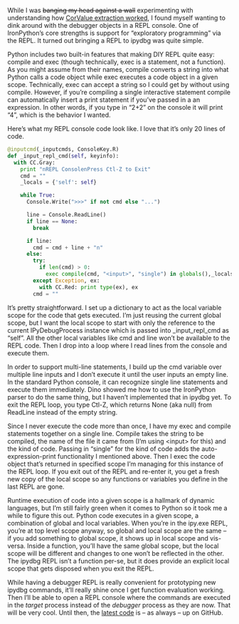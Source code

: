 While I was ~~banging my head against a wall~~ experimenting with
understanding how [CorValue extraction
worked](http://devhawk.net/2009/03/31/Writing+An+IronPython+Debugger+Displaying+Values.aspx),
I found myself wanting to dink around with the debugger objects in a
REPL console. One of IronPython’s core strengths is support for
“exploratory programming” via the REPL. It turned out bringing a REPL to
ipydbg was quite simple.

Python includes two built-in features that making DIY REPL quite easy:
compile and exec (though technically, exec is a statement, not a
function). As you might assume from their names, compile converts a
string into what Python calls a code object while exec executes a code
object in a given scope. Technically, exec can accept a string so I
could get by without using compile. However, if you’re compiling a
single interactive statement compile can automatically insert a print
statement if you’ve passed in a an expression. In other words, if you
type in “2+2” on the console it will print “4”, which is the behavior I
wanted.

Here’s what my REPL console code look like. I love that it’s only 20
lines of code.

``` python
@inputcmd(_inputcmds, ConsoleKey.R)
def _input_repl_cmd(self, keyinfo):
  with CC.Gray:
    print "nREPL ConsolenPress Ctl-Z to Exit"
    cmd = ""
    _locals = {'self': self}

    while True:
      Console.Write(">>>" if not cmd else "...")

      line = Console.ReadLine()
      if line == None:
        break

      if line:
        cmd = cmd + line + "n"
      else:
        try:
          if len(cmd) > 0:
            exec compile(cmd, "<input>", "single") in globals(),_locals
        except Exception, ex:
          with CC.Red: print type(ex), ex
        cmd = ""
```

It’s pretty straightforward. I set up a dictionary to act as the local
variable scope for the code that gets executed. I’m just reusing the
current global scope, but I want the local scope to start with only the
reference to the current IPyDebugProcess instance which is passed into
\_input\_repl\_cmd as “self”. All the other local variables like cmd and
line won’t be available to the REPL code. Then I drop into a loop where
I read lines from the console and execute them.

In order to support multi-line statements, I build up the cmd variable
over multiple line inputs and I don’t execute it until the user inputs
an empty line. In the standard Python console, it can recognize single
line statements and execute them immediately. Dino showed me how to use
the IronPython parser to do the same thing, but I haven’t implemented
that in ipydbg yet. To exit the REPL loop, you type Ctl-Z, which returns
None (aka null) from ReadLine instead of the empty string.

Since I never execute the code more than once, I have my exec and
compile statements together on a single line. Compile takes the string
to be compiled, the name of the file it came from (I’m using \<input\>
for this) and the kind of code. Passing in “single” for the kind of code
adds the auto-expression-print functionality I mentioned above. Then I
exec the code object that’s returned in specified scope I’m managing for
this instance of the REPL loop. If you exit out of the REPL and re-enter
it, you get a fresh new copy of the local scope so any functions or
variables you define in the last REPL are gone.

Runtime execution of code into a given scope is a hallmark of dynamic
languages, but I’m still fairly green when it comes to Python so it took
me a while to figure this out. Python code executes in a given scope, a
combination of global and local variables. When you’re in the ipy.exe
REPL, you’re at top level scope anyway, so global and local scope are
the same – if you add something to global scope, it shows up in local
scope and vis-versa. Inside a function, you’ll have the same global
scope, but the local scope will be different and changes to one won’t be
reflected in the other. The ipydbg REPL isn’t a function per-se, but it
does provide an explicit local scope that gets disposed when you exit
the REPL.

While having a debugger REPL is really convenient for prototyping new
ipydbg commands, it’ll really shine once I get function evaluation
working. Then I’ll be able to open a REPL console where the commands are
executed in the *target* process instead of the *debugger* process as
they are now. That will be very cool. Until then, the [latest
code](http://github.com/devhawk/ipydbg/commit/1993f263d31af5442f84d2139d3002a001a64fd8)
is – as always – up on GitHub.
